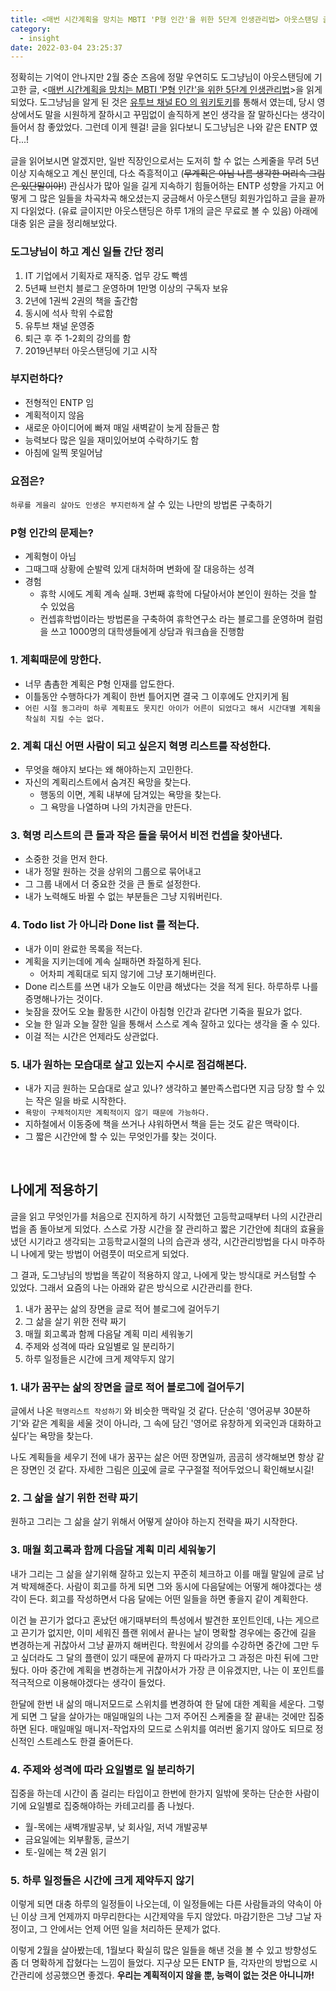 ```yaml
---
title: <매번 시간계획을 망치는 MBTI 'P형 인간'을 위한 5단계 인생관리법> 아웃스탠딩 글 리뷰
category: 
  - insight
date: 2022-03-04 23:25:37
---
```


정확히는 기억이 안나지만 2월 중순 즈음에 정말 우연히도 도그냥님이 아웃스탠딩에 기고한 글, <[매번 시간계획을 망치는 MBTI 'P형 인간'을 위한 5단계 인생관리법](https://outstanding.kr/mbtip20220127)>을 읽게 되었다. 도그냥님을 알게 된 것은 [유투브 채널 EO 의 워키토키](https://youtu.be/gl1ScePCAf8)를 통해서 였는데, 당시 영상에서도 말을 시원하게 잘하시고 꾸밈없이 솔직하게 본인 생각을 잘 말하신다는 생각이 들어서 참 좋았었다. 그런데 이게 웬걸! 글을 읽다보니 도그냥님은 나와 같은 ENTP 였다...! 

글을 읽어보시면 알겠지만, 일반 직장인으로서는 도저히 할 수 없는 스케줄을 무려 5년 이상 지속해오고 계신 분인데, 다소 즉흥적이고 (~~무계획은 아님 나름 생각한 머리속 그림은 있단말이야!~~) 관심사가 많아 일을 길게 지속하기 힘들어하는 ENTP 성향을 가지고 어떻게 그 많은 일들을 차곡차곡 해오셨는지 궁금해서 아웃스탠딩 회원가입하고 글을 끝까지 다읽었다. (유료 글이지만 아웃스탠딩은 하루 1개의 글은 무료로 볼 수 있음) 아래에 대충 읽은 글을 정리해보았다.

### 도그냥님이 하고 계신 일들 간단 정리

1. IT 기업에서 기획자로 재직중. 업무 강도 빡셈
2. 5년째 브런치 블로그 운영하며 1만명 이상의 구독자 보유
3. 2년에 1권씩 2권의 책을 출간함
4. 동시에 석사 학위 수료함
5. 유투브 채널 운영중
6. 퇴근 후 주 1-2회의 강의를 함
7. 2019년부터 아웃스탠딩에 기고 시작

### 부지런하다?

- 전형적인 ENTP 임
- 계획적이지 않음
- 새로운 아이디어에 빠져 매일 새벽같이 늦게 잠들곤 함
- 능력보다 많은 일을 재미있어보여 수락하기도 함
- 아침에 일찍 못일어남

### 요점은?

`하루를 게을리 살아도 인생은 부지런하게` 살 수 있는 나만의 방법론 구축하기

### P형 인간의 문제는?

- 계획형이 아님
- 그때그때 상황에 순발력 있게 대처하며 변화에 잘 대응하는 성격
- 경험
  - 휴학 시에도 계획 계속 실패. 3번째 휴학에 다달아서야 본인이 원하는 것을 할 수 있었음
  - 컨셉휴학법이라는 방법론을 구축하여 휴학연구소 라는 블로그를 운영하며 컬럼을 쓰고 1000명의 대학생들에게 상담과 워크숍을 진행함

### 1. 계획때문에 망한다.

- 너무 촘촘한 계획은 P형 인재를 압도한다.
- 이틀동안 수행하다가 계획이 한번 틀어지면 결국 그 이후에도 안지키게 됨
- `어린 시절 동그라미 하루 계획표도 못지킨 아이가 어른이 되었다고 해서 시간대별 계획을 착실히 지킬 수는 없다.`

### 2. 계획 대신 어떤 사람이 되고 싶은지 혁명 리스트를 작성한다.

- 무엇을 해야지 보다는 왜 해야하는지 고민한다.
- 자신의 계획리스트에서 숨겨진 욕망을 찾는다.
  - 행동의 이면, 계획 내부에 담겨있는 욕망을 찾는다.
  - 그 욕망을 나열하며 나의 가치관을 만든다.

### 3.  혁명 리스트의 큰 돌과 작은 돌을 묶어서 비전 컨셉을 찾아낸다.

- 소중한 것을 먼저 한다.
- 내가 정말 원하는 것을 상위의 그룹으로 묶어내고
- 그 그룹 내에서 더 중요한 것을 큰 돌로 설정한다.
- 내가 노력해도 바뀔 수 없는 부분들은 그냥 지워버린다.

### 4. Todo list 가 아니라 Done list 를 적는다.

- 내가 이미 완료한 목록을 적는다.
- 계획을 지키는데에 계속 실패하면 좌절하게 된다.
    - 어차피 계획대로 되지 않기에 그냥 포기해버린다.
- Done 리스트를 쓰면 내가 오늘도 이만큼 해냈다는 것을 적게 된다. 하루하루 나를 증명해나가는 것이다.
- 늦잠을 잤어도 오늘 활동한 시간이 아침형 인간과 같다면 기죽을 필요가 없다.
- 오늘 한 일과 오늘 잘한 일을 통해서 스스로 계속 잘하고 있다는 생각을 줄 수 있다.
- 이걸 적는 시간은 언제라도 상관없다.

### 5. 내가 원하는 모습대로 살고 있는지 수시로 점검해본다.

- 내가 지금 원하는 모습대로 살고 있나? 생각하고 불만족스럽다면 지금 당장 할 수 있는 작은 일을 바로 시작한다.
- `욕망이 구체적이지만 계획적이지 않기 때문에 가능하다.`
- 지하철에서 이동중에 책을 쓰거나 샤워하면서 책을 듣는 것도 같은 맥락이다.
- 그 짧은 시간안에 할 수 있는 무엇인가를 찾는 것이다.


<br>

## 나에게 적용하기

글을 읽고 무엇인가를 처음으로 진지하게 하기 시작했던 고등학교때부터 나의 시간관리법을 좀 돌아보게 되었다. 스스로 가장 시간을 잘 관리하고 짧은 기간안에 최대의 효율을 냈던 시기라고 생각되는 고등학교시절의 나의 습관과 생각, 시간관리방법을 다시 마주하니 나에게 맞는 방법이 어렴풋이 떠오르게 되었다. 

그 결과, 도그냥님의 방법을 똑같이 적용하지 않고, 나에게 맞는 방식대로 커스텀할 수 있었다. 그래서 요즘의 나는 아래와 같은 방식으로 시간관리를 한다. 

1. 내가 꿈꾸는 삶의 장면을 글로 적어 블로그에 걸어두기
2. 그 삶을 살기 위한 전략 짜기
3. 매월 회고록과 함께 다음달 계획 미리 세워놓기
4. 주제와 성격에 따라 요일별로 일 분리하기
5. 하루 일정들은 시간에 크게 제약두지 않기

### 1. 내가 꿈꾸는 삶의 장면을 글로 적어 블로그에 걸어두기
글에서 나온 `혁명리스트 작성하기` 와 비슷한 맥락일 것 같다. 단순히 '영어공부 30분하기'와 같은 계획을 세울 것이 아니라, 그 속에 담긴 '영어로 유창하게 외국인과 대화하고 싶다'는 욕망을 찾는다. 

나도 계획들을 세우기 전에 내가 꿈꾸는 삶은 어떤 장면일까, 곰곰히 생각해보면 항상 같은 장면인 것 같다. 자세한 그림은 [이곳](https://blog.mhson.world/2022/01/23/essays/essay-flashmap-2022/#%EB%AA%A9%EC%A0%81%EC%A7%80)에 글로 구구절절 적어두었으니 확인해보시길! 

### 2. 그 삶을 살기 위한 전략 짜기
원하고 그리는 그 삶을 살기 위해서 어떻게 살아야 하는지 전략을 짜기 시작한다. 

### 3. 매월 회고록과 함께 다음달 계획 미리 세워놓기
내가 그리는 그 삶을 살기위해 잘하고 있는지 꾸준히 체크하고 이를 매월 말일에 글로 남겨 박제해준다. 사람이 회고를 하게 되면 그와 동시에 다음달에는 어떻게 해야겠다는 생각이 든다. 회고를 작성하면서 다음 달에는 어떤 일들을 하면 좋을지 같이 계획한다. 

이건 늘 끈기가 없다고 혼났던 애기때부터의 특성에서 발견한 포인트인데, 나는 게으르고 끈기가 없지만, 이미 세워진 플랜 위에서 끝나는 날이 명확할 경우에는 중간에 길을 변경하는게 귀찮아서 그냥 끝까지 해버린다. 학원에서 강의를 수강하면 중간에 그만 두고 싶더라도 그 달의 플랜이 있기 때문에 끝까지 다 따라가고 그 과정은 마친 뒤에 그만뒀다. 아마 중간에 계획을 변경하는게 귀찮아서가 가장 큰 이유겠지만, 나는 이 포인트를 적극적으로 이용해야겠다는 생각이 들었다. 

한달에 한번 내 삶의 매니저모드로 스위치를 변경하여 한 달에 대한 계획을 세운다. 그렇게 되면 그 달을 살아가는 매일매일의 나는 그저 주어진 스케줄을 잘 끝내는 것에만 집중하면 된다. 매일매일 매니저-작업자의 모드로 스위치를 여러번 옮기지 않아도 되므로 정신적인 스트레스도 한결 줄어든다. 

### 4. 주제와 성격에 따라 요일별로 일 분리하기
집중을 하는데 시간이 좀 걸리는 타입이고 한번에 한가지 일밖에 못하는 단순한 사람이기에 요일별로 집중해야하는 카테고리를 좀 나눴다. 
- 월-목에는 새벽개발공부, 낮 회사일, 저녁 개발공부
- 금요일에는 외부활동, 글쓰기
- 토-일에는 책 2권 읽기

### 5. 하루 일정들은 시간에 크게 제약두지 않기
이렇게 되면 대충 하루의 일정들이 나오는데, 이 일정들에는 다른 사람들과의 약속이 아닌 이상 크게 언제까지 마무리한다는 시간제약을 두지 않았다. 마감기한은 그냥 그날 자정이고, 그 안에서는 언제 어떤 일을 처리하든 문제가 없다. 

이렇게 2월을 살아봤는데, 1월보다 확실히 많은 일들을 해낸 것을 볼 수 있고 방향성도 좀 더 명확하게 잡혔다는 느낌이 들었다. 
지구상 모든 ENTP 들, 각자만의 방법으로 시간관리에 성공했으면 좋겠다. **우리는 계획적이지 않을 뿐, 능력이 없는 것은 아니니까!**
